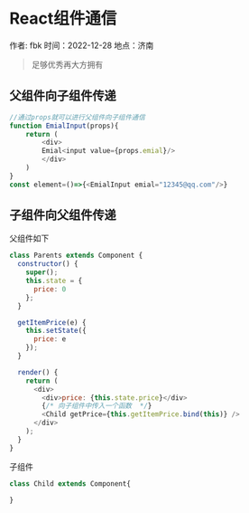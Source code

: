 # React组件通信

作者: fbk
时间：2022-12-28
地点：济南
>足够优秀再大方拥有

## 父组件向子组件传递
```js
//通过props就可以进行父组件向子组件通信
function EmialInput(props){
    return (
        <div>
        Emial<input value={props.emial}/>
        </div>
    )
}
const element=()=>{<EmialInput emial="12345@qq.com"/>}
```

## 子组件向父组件传递
父组件如下
```js
class Parents extends Component {
  constructor() {
    super();
    this.state = {
      price: 0
    };
  }

  getItemPrice(e) {
    this.setState({
      price: e
    });
  }

  render() {
    return (
      <div>
        <div>price: {this.state.price}</div>
        {/* 向子组件中传入一个函数  */}
        <Child getPrice={this.getItemPrice.bind(this)} />
      </div>
    );
  }
}

```
子组件
```js
class Child extends Component{
    
}
```